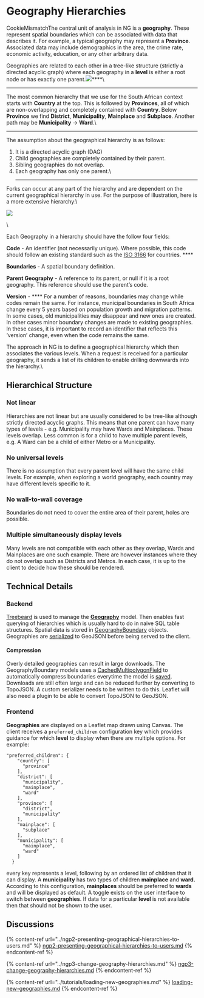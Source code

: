 # Geography Hierarchies

CookieMismatchThe central unit of analysis in NG is a **geography**. These represent spatial boundaries which can be associated with data that describes it. For example, a typical geography may represent a **Province**. Associated data may include demographics in the area, the crime rate, economic activity, education, or any other arbitrary data.

Geographies are related to each other in a tree-like structure (strictly a directed acyclic graph) where each geography in a **level** is either a root node or has exactly one parent.![](https://lh5.googleusercontent.com/o2p2V\_Q8bl2gL48ORYc1HnyMQmyW8mqi7IColSlle1peNCyEgLc9uBT69yJdywHQq-EKQ\_JWyyqXedpYZ\_\_52ajqF7vDHKRYfY6-b2lgLqkCJd2MbO80LDhrjXFucKe9OvKOn3ps)****\
****

The most common hierarchy that we use for the South African context starts with **Country** at the top. This is followed by **Provinces**, all of which are non-overlapping and completely contained with **Country**. Below **Province** we find **District**, **Municipality**, **Mainplace** and **Subplace**. Another path may be **Municipality** -> **Ward**.\
****

The assumption about the geographical hierarchy is as follows:

1. It is a directed acyclic graph (DAG)
2. Child geographies are completely contained by their parent.
3. Sibling geographies do not overlap.
4. Each geography has only one parent.\
   ****

Forks can occur at any part of the hierarchy and are dependent on the current geographical hierarchy in use. For the purpose of illustration, here is a more extensive hierarchy:\


![](https://lh4.googleusercontent.com/m\_NsorMiAHrK42gcglOmNpK9HKPZgTX2vnHpTop16SKmAQtt\_gcYdiNDPwFkRVkyIvFxf9b4pKSTPIYRPV16wu5kD5Opb-YLzbJe-qonldvS2Hiikwx8fKDf7qS\_XxeTo\_Owo-cE)

\


Each Geography in a hierarchy should have the follow four fields:

**Code** - An identifier (not necessarily unique). Where possible, this code should follow an existing standard such as the [ISO 3166](https://www.iban.com/country-codes) for countries. ****&#x20;

**Boundaries** - A spatial boundary definition.

**Parent Geography** - A reference to its parent, or null if it is a root geography. This reference should use the parent’s code.

**Version** - **** For a number of reasons, boundaries may change while codes remain the same. For instance, municipal boundaries in South Africa change every 5 years based on population growth and migration patterns. In some cases, old municipalities may disappear and new ones are created. In other cases minor boundary changes are made to existing geographies. In these cases, it is important to record an identifier that reflects this ‘version’ change, even when the code remains the same.

The approach in NG is to define a geographical hierarchy which then associates the various levels. When a request is received for a particular geography, it sends a list of its children to enable drilling downwards into the hierarchy.\


## **Hierarchical Structure**

### **Not linear**

Hierarchies are not linear but are usually considered to be tree-like although strictly directed acyclic graphs. This means that one parent can have many types of levels - e.g. Municipality may have Wards and Mainplaces. These levels overlap. Less common is for a child to have multiple parent levels, e.g. A Ward can be a child of either Metro or a Municipality.

### **No universal levels**

There is no assumption that every parent level will have the same child levels. For example, when exploring a world geography, each country may have different levels specific to it.&#x20;

### **No wall-to-wall coverage**

Boundaries do not need to cover the entire area of their parent, holes are possible.

### **Multiple simultaneously display levels**

Many levels are not compatible with each other as they overlap, Wards and Mainplaces are one such example. There are however instances where they do not overlap such as Districts and Metros. In each case, it is up to the client to decide how these should be rendered.

## Technical Details

### Backend

[Treebeard](https://github.com/django-treebeard/django-treebeard) is used to manage the [**Geography**](https://github.com/OpenUpSA/wazimap-ng/blob/staging/wazimap\_ng/datasets/models/geography.py) model. Then enables fast querying of hierarchies which is usually hard to do in naive SQL table structures. Spatial data is stored in [GeographyBoundary](https://github.com/OpenUpSA/wazimap-ng/blob/staging/wazimap\_ng/boundaries/models.py) objects. Geographies are [serialized](https://github.com/OpenUpSA/wazimap-ng/blob/staging/wazimap\_ng/boundaries/serializers.py) to GeoJSON before being served to the client.&#x20;

#### Compression

Overly detailed geographies can result in large downloads. The GeographyBoundary models uses a [CachedMultipolygonField](https://github.com/OpenUpSA/wazimap-ng/blob/staging/wazimap\_ng/boundaries/models.py#L23) to automatically compress boundaries everytime the model is [saved](https://github.com/OpenUpSA/wazimap-ng/blob/staging/wazimap\_ng/boundaries/fields.py#L33). Downloads are still often large and can be reduced further by converting to TopoJSON. A custom serializer needs to be written to do this. Leaflet will also need a plugin to be able to convert TopoJSON to GeoJSON.

### Frontend

**Geographies** are displayed on a Leaflet map drawn using Canvas. The client receives a `preferred_children` configuration key which provides guidance for which **level** to display when there are multiple options. For example:

```
"preferred_children": {
    "country": [
      "province"
    ],
    "district": [
      "municipality",
      "mainplace",
      "ward"
    ],
    "province": [
      "district",
      "municipality"
    ],
    "mainplace": [
      "subplace"
    ],
    "municipality": [
      "mainplace",
      "ward"
    ]
  }
```

every key represents a level, following by an ordered list of children that it can display. A **municipality** has two types of children **mainplace** and **ward.** According to this configuration, **mainplaces** should be preferred to **wards** and will be displayed as default. A toggle exists on the user interface to switch between **geographies**. If data for a particular **level** is not available then that should not be shown to the user.

## Discussions

{% content-ref url="../ngp2-presenting-geographical-hierarchies-to-users.md" %}
[ngp2-presenting-geographical-hierarchies-to-users.md](../ngp2-presenting-geographical-hierarchies-to-users.md)
{% endcontent-ref %}

{% content-ref url="../ngp3-change-geography-hierarchies.md" %}
[ngp3-change-geography-hierarchies.md](../ngp3-change-geography-hierarchies.md)
{% endcontent-ref %}

{% content-ref url="../tutorials/loading-new-geographies.md" %}
[loading-new-geographies.md](../tutorials/loading-new-geographies.md)
{% endcontent-ref %}



